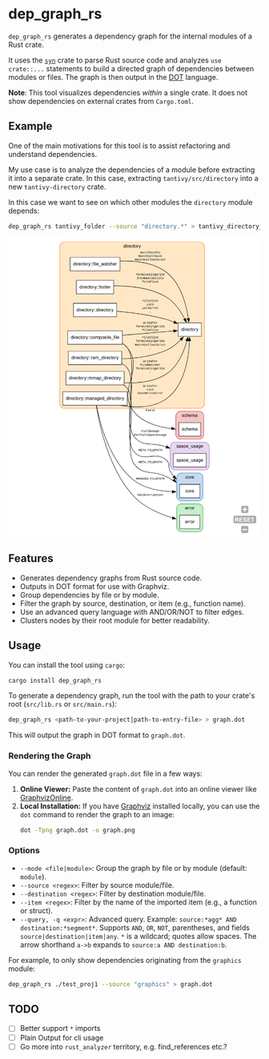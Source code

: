 # dep_graph_rs

`dep_graph_rs` generates a dependency graph for the internal modules of a Rust crate.

It uses the [`syn`](https://github.com/dtolnay/syn) crate to parse Rust source code and 
analyzes `use crate::...` statements to build a directed graph of dependencies between modules or files. 
The graph is then output in the [DOT](https://graphviz.org/doc/info/lang.html) language.

**Note**: This tool visualizes dependencies *within* a single crate. It does not show dependencies on external crates from `Cargo.toml`.

## Example

One of the main motivations for this tool is to assist refactoring and understand dependencies.

My use case is to analyze the dependencies of a module before extracting it into a separate crate.
In this case, extracting `tantivy/src/directory` into a new `tantivy-directory` crate.

In this case we want to see on which other modules the `directory` module depends:
```bash
dep_graph_rs tantivy_folder --source "directory.*" > tantivy_directory_deps.dot
```

![Fantastically beautiful graph for the tantivy 'directory' module](example.png)

## Features

*   Generates dependency graphs from Rust source code.
*   Outputs in DOT format for use with Graphviz.
*   Group dependencies by file or by module.
*   Filter the graph by source, destination, or item (e.g., function name).
*   Use an advanced query language with AND/OR/NOT to filter edges.
*   Clusters nodes by their root module for better readability.

## Usage

You can install the tool using `cargo`:

```bash
cargo install dep_graph_rs
```

To generate a dependency graph, run the tool with the path to your crate's root (`src/lib.rs` or `src/main.rs`):

```bash
dep_graph_rs <path-to-your-project|path-to-entry-file> > graph.dot
```

This will output the graph in DOT format to `graph.dot`.

### Rendering the Graph

You can render the generated `graph.dot` file in a few ways:

1.  **Online Viewer:** Paste the content of `graph.dot` into an online viewer like [GraphvizOnline](https://dreampuf.github.io/GraphvizOnline/).
2.  **Local Installation:** If you have [Graphviz](https://graphviz.org/) installed locally, you can use the `dot` command to render the graph to an image:
    ```bash
    dot -Tpng graph.dot -o graph.png
    ```

### Options

*   `--mode <file|module>`: Group the graph by file or by module (default: `module`).
*   `--source <regex>`: Filter by source module/file. 
*   `--destination <regex>`: Filter by destination module/file.
*   `--item <regex>`: Filter by the name of the imported item (e.g., a function or struct).
*   `--query, -q <expr>`: Advanced query. Example: `source:*agg* AND destination:*segment*`. Supports `AND`, `OR`, `NOT`, parentheses, and fields `source|destination|item|any`. `*` is a wildcard; quotes allow spaces. The arrow shorthand `a->b` expands to `source:a AND destination:b`.

For example, to only show dependencies originating from the `graphics` module:

```bash
dep_graph_rs ./test_proj1 --source "graphics" > graph.dot
```

## TODO

- [ ] Better support `*` imports
- [ ] Plain Output for cli usage
- [ ] Go more into `rust_analyzer` territory, e.g. find_references etc.?
